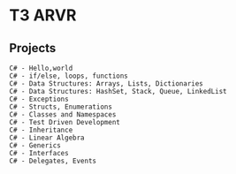 # T3 ARVR

## Projects
    C# - Hello,world
    C# - if/else, loops, functions
    C# - Data Structures: Arrays, Lists, Dictionaries
    C# - Data Structures: HashSet, Stack, Queue, LinkedList
    C# - Exceptions
    C# - Structs, Enumerations
    C# - Classes and Namespaces
    C# - Test Driven Development
    C# - Inheritance
    C# - Linear Algebra
    C# - Generics
    C# - Interfaces
    C# - Delegates, Events
